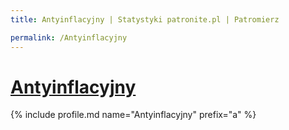 ```yaml
---
title: Antyinflacyjny | Statystyki patronite.pl | Patromierz

permalink: /Antyinflacyjny
---
```


# [Antyinflacyjny](https://patronite.pl/Antyinflacyjny)

{% include profile.md name="Antyinflacyjny" prefix="a" %}
